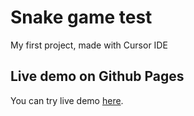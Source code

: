 # Snake game test

My first project, made with Cursor IDE

## Live demo on Github Pages

You can try live demo [here](https://tr3oid.github.io/snake-test/).

